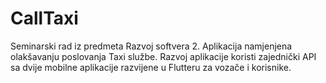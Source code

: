 # CallTaxi
Seminarski rad iz predmeta Razvoj softvera 2. Aplikacija namjenjena olakšavanju poslovanja Taxi službe. Razvoj aplikacije koristi zajednički API sa dvije mobilne aplikacije razvijene u Flutteru za vozače i korisnike.
